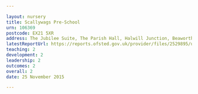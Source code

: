 ```yaml
---

layout: nursery
title: Scallywags Pre-School
urn: 106369
postcode: EX21 5XR
address: The Jubilee Suite, The Parish Hall, Halwill Junction, Beaworthy, Devon, EX21 5XR
latestReportUrl: https://reports.ofsted.gov.uk/provider/files/2529895/urn/106369.pdf
teaching: 2
development: 2
leadership: 2
outcomes: 2
overall: 2
date: 25 November 2015

---
```

